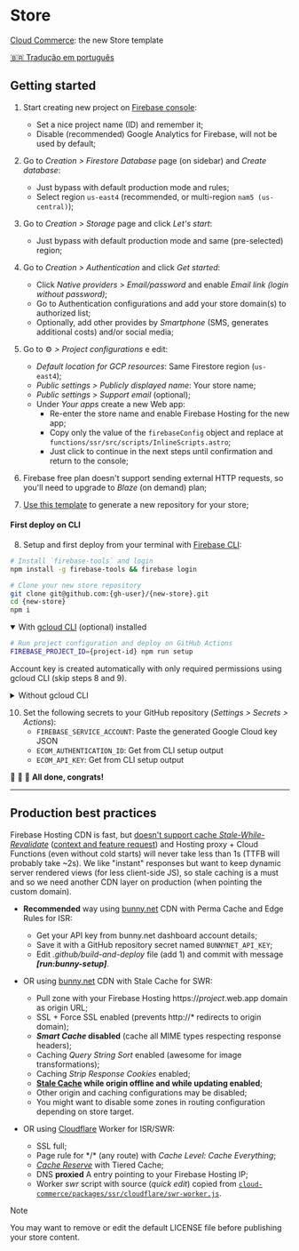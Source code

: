 # Store

[Cloud Commerce](https://github.com/ecomplus/cloud-commerce): the new Store template

[:brazil: Tradução em português](./SETUP.pt-BR.md)

## Getting started

1. Start creating new project on [Firebase console](https://console.firebase.google.com/):
    - Set a nice project name (ID) and remember it;
    - Disable (recommended) Google Analytics for Firebase, will not be used by default;

2. Go to _Creation > Firestore Database_ page (on sidebar) and _Create database_:
    - Just bypass with default production mode and rules;
    - Select region `us-east4` (recommended, or multi-region `nam5 (us-central)`);

3. Go to _Creation > Storage_ page and click _Let's start_:
    - Just bypass with default production mode and same (pre-selected) region;

4. Go to _Creation > Authentication_ and click _Get started_:
    - Click _Native providers > Email/password_ and enable _Email link (login without password)_;
    - Go to Authentication configurations and add your store domain(s) to authorized list;
    - Optionally, add other provides by _Smartphone_ (SMS, generates additional costs) and/or social media;

5. Go to :gear: _> Project configurations_ e edit:
    - _Default location for GCP resources_: Same Firestore region (`us-east4`);
    - _Public settings > Publicly displayed name_: Your store name;
    - _Public settings > Support email_ (optional);
    - Under _Your apps_ create a new Web app:
        + Re-enter the store name and enable Firebase Hosting for the new app;
        + Copy only the value of the `firebaseConfig` object and replace at `functions/ssr/src/scripts/InlineScripts.astro`;
        + Just click to continue in the next steps until confirmation and return to the console;

6. Firebase free plan doesn't support sending external HTTP requests, so you'll need to upgrade to _Blaze_ (on demand) plan;

7. [Use this template](https://github.com/ecomplus/store/generate) to generate a new repository for your store;

#### First deploy on CLI

8. Setup and first deploy from your terminal with [Firebase CLI](https://firebase.google.com/docs/cli):
```bash
# Install `firebase-tools` and login
npm install -g firebase-tools && firebase login
```
```bash
# Clone your new store repository
git clone git@github.com:{gh-user}/{new-store}.git
cd {new-store}
npm i
```

<details open>
<summary>With <a href="https://cloud.google.com/sdk/docs/install">gcloud CLI</a> (optional) installed</summary>

```bash
# Run project configuration and deploy on GitHub Actions
FIREBASE_PROJECT_ID={project-id} npm run setup
```

Account key is created automatically with only required permissions using gcloud CLI (skip steps 8 and 9).

</details>

<details>
<summary>Without gcloud CLI</summary>

```bash
# Run project configuration and first deploy
FIREBASE_PROJECT_ID={project-id} npm run setup -- --no-gcloud
npm run deploy
```

8. [Create a service account](https://console.cloud.google.com/iam-admin/serviceaccounts) for your Firebase project directly on Google Cloud Platform:
    - Name it _Cloud Commerce GH Actions (YOUR REPOSITORY)_;
    - Describe it _A service account with permission to deploy Cloud Commerce from the GitHub repository to Firebase_;
    - Continue and select the following roles to the service account:
        1. _Firebase Admin_
        2. _API Keys Viewer_
        3. _Cloud Run Viewer_
        4. _Cloud Functions Admin_
        5. _Artifact Registry Admin_
        6. _App Engine Creator_
        7. _App Engine Admin_
        8. _Cloud Scheduler Admin_
        8. _Service Account User_

9. Back in the service accounts list, click the 3 dots (actions) and select _Manage keys_, generate and download a JSON key for the created account;

</details>

10. Set the following secrets to your GitHub repository (_Settings > Secrets > Actions_):
    - `FIREBASE_SERVICE_ACCOUNT`: Paste the generated Google Cloud key JSON
    - `ECOM_AUTHENTICATION_ID`: Get from CLI setup output
    - `ECOM_API_KEY`: Get from CLI setup output

:checkered_flag: :checkered_flag: :checkered_flag: **All done, congrats!**

---

## Production best practices

Firebase Hosting CDN is fast, but [doesn't support cache _Stale-While-Revalidate_](https://firebase.google.com/docs/hosting/manage-cache) ([context and feature request](https://firebase.uservoice.com/forums/948424-general/suggestions/47179505-hosting-cdn-cache-stale-while-revalidate)) and Hosting proxy + Cloud Functions (even without cold starts) will never take less than 1s (TTFB will probably take ~2s). We like "instant" responses but want to keep dynamic server rendered views (for less client-side JS), so stale caching is a must and so we need another CDN layer on production (when pointing the custom domain).

- **Recommended** way using [bunny.net](https://bunny.net/) CDN with Perma Cache and Edge Rules for ISR:
    + Get your API key from bunny.net dashboard account details;
    + Save it with a GitHub repository secret named `BUNNYNET_API_KEY`;
    + Edit _.github/build-and-deploy_ file (add 1) and commit with message **_[run:bunny-setup]_**.

- OR using [bunny.net](https://bunny.net/) CDN with Stale Cache for SWR:
    + Pull zone with your Firebase Hosting https://_project_.web.app domain as origin URL;
    + SSL + Force SSL enabled (prevents http://* redirects to origin domain);
    + **_Smart Cache_ disabled** (cache all MIME types respecting response headers);
    + Caching _Query String Sort_ enabled (awesome for image transformations);
    + Caching _Strip Response Cookies_ enabled;
    + **[Stale Cache](https://bunny.net/blog/introducing-stale-cache-more-efficient-cache-handling/) while origin offline and while updating enabled**;
    + Other origin and caching configurations may be disabled;
    + You might want to disable some zones in routing configuration depending on store target.

- OR using [Cloudflare](https://www.cloudflare.com/) Worker for ISR/SWR:
    + SSL full;
    + Page rule for \*/\* (any route) with _Cache Level: Cache Everything_;
    + [_Cache Reserve_](https://www.cloudflare.com/products/cache-reserve/) with Tiered Cache;
    + DNS **proxied** A entry pointing to your Firebase Hosting IP;
    + Worker _swr_ script with source (_quick edit_) copied from [`cloud-commerce/packages/ssr/cloudflare/swr-worker.js`](https://raw.githubusercontent.com/ecomplus/cloud-commerce/main/packages/ssr/cloudflare/swr-worker.js).

> [!NOTE]
> You may want to remove or edit the default LICENSE file before publishing your store content.
